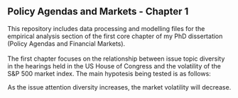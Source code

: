 
## Policy Agendas and Markets - Chapter 1

This repository includes data processing and modelling files for the empirical analysis section of the first core chapter of my PhD dissertation (Policy Agendas and Financial Markets). 
<br/>
<br/> The first chapter focuses on the relationship between issue topic diversity in the hearings held in the US House of Congress and the volatility of the S&P 500 market index. The main hypotesis being tested is as follows:  <br/>
<p align="center">
    As the issue attention diversity increases, the market volatility will decrease. 
</p>
